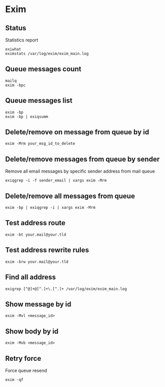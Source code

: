 # Exim

## Status

Statistics report

    exiwhat
    eximstats /var/log/exim/exim_main.log

## Queue messages count

    mailq
    exim -bpc

## Queue messages list

    exim -bp
    exim -bp | exiqsumm

## Delete/remove on message from queue by id

    exim -Mrm your_msg_id_to_delete

## Delete/remove messages from queue by sender

Remove all email messages by specific sender address from mail queue

    exiqgrep -i -f sender_email | xargs exim -Mrm

## Delete/remove all messages from queue

    exim -bp | exiqgrep -i | xargs exim -Mrm

## Test address route

    exim -bt your.mail@your.tld

## Test address rewrite rules

    exim -brw your.mail@your.tld

## Find all address

    exigrep [^@]+@[^.]+\.[^.]+ /var/log/exim/exim_main.log

## Show message by id

    exim -Mvl <message_id>

## Show body by id

    exim -Mvb <message_id>

## Retry force

Force queue resend

    exim -qf
